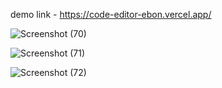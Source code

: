 
demo link - https://code-editor-ebon.vercel.app/

![Screenshot (70)](https://github.com/RuchiAgrawal9186/CVIP_Web_Development/assets/112552732/d8214f79-841b-40c0-8656-d9b37760f0ae)

![Screenshot (71)](https://github.com/RuchiAgrawal9186/CVIP_Web_Development/assets/112552732/171ab31d-26e8-49f0-a645-31306e52c4be)

![Screenshot (72)](https://github.com/RuchiAgrawal9186/CVIP_Web_Development/assets/112552732/0ff6cb12-b320-467e-b547-63a75f7b159d)